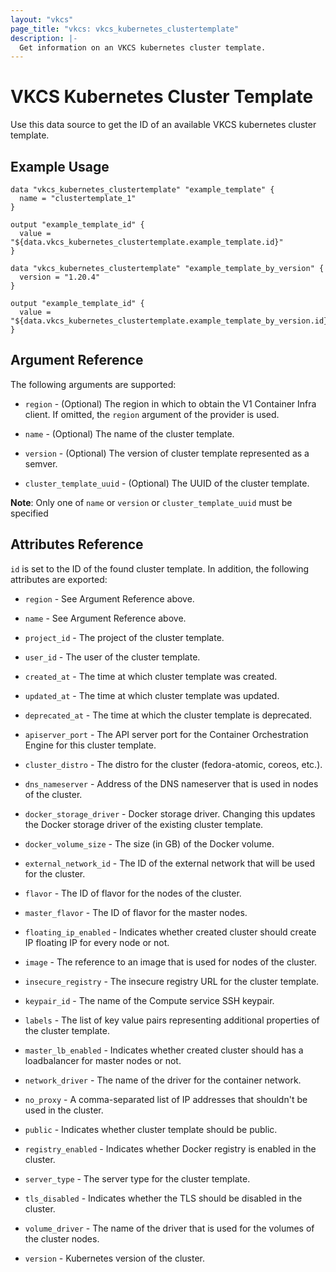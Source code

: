 ```yaml
---
layout: "vkcs"
page_title: "vkcs: vkcs_kubernetes_clustertemplate"
description: |-
  Get information on an VKCS kubernetes cluster template.
---
```


# VKCS Kubernetes Cluster Template

Use this data source to get the ID of an available VKCS kubernetes cluster
template.

## Example Usage

```hcl
data "vkcs_kubernetes_clustertemplate" "example_template" {
  name = "clustertemplate_1"
}

output "example_template_id" {
  value = "${data.vkcs_kubernetes_clustertemplate.example_template.id}"
}
```

```hcl
data "vkcs_kubernetes_clustertemplate" "example_template_by_version" {
  version = "1.20.4"
}

output "example_template_id" {
  value = "${data.vkcs_kubernetes_clustertemplate.example_template_by_version.id}"
}
```

## Argument Reference

The following arguments are supported:

* `region` - (Optional) The region in which to obtain the V1 Container Infra
    client.
    If omitted, the `region` argument of the provider is used.

* `name` - (Optional) The name of the cluster template.
* `version` - (Optional) The version of cluster template represented as a semver.
* `cluster_template_uuid` - (Optional) The UUID of the cluster template.

**Note**: Only one of `name` or `version` or `cluster_template_uuid` must be specified

## Attributes Reference

`id` is set to the ID of the found cluster template. In addition, the following
attributes are exported:

* `region` - See Argument Reference above.

* `name` - See Argument Reference above.

* `project_id` - The project of the cluster template.

* `user_id` - The user of the cluster template.

* `created_at` - The time at which cluster template was created.

* `updated_at` - The time at which cluster template was updated.

* `deprecated_at` - The time at which the cluster template is deprecated.

* `apiserver_port` - The API server port for the Container Orchestration
    Engine for this cluster template.

* `cluster_distro` - The distro for the cluster (fedora-atomic, coreos, etc.).

* `dns_nameserver` - Address of the DNS nameserver that is used in nodes of the
    cluster.

* `docker_storage_driver` - Docker storage driver. Changing this updates the
    Docker storage driver of the existing cluster template.

* `docker_volume_size` - The size (in GB) of the Docker volume.

* `external_network_id` - The ID of the external network that will be used for
    the cluster.

* `flavor` - The ID of flavor for the nodes of the cluster.

* `master_flavor` - The ID of flavor for the master nodes.

* `floating_ip_enabled` - Indicates whether created cluster should create IP
    floating IP for every node or not.

* `image` - The reference to an image that is used for nodes of the cluster.

* `insecure_registry` - The insecure registry URL for the cluster template.

* `keypair_id` - The name of the Compute service SSH keypair.

* `labels` - The list of key value pairs representing additional properties
    of the cluster template.

* `master_lb_enabled` - Indicates whether created cluster should has a
    loadbalancer for master nodes or not.

* `network_driver` - The name of the driver for the container network.

* `no_proxy` - A comma-separated list of IP addresses that shouldn't be used in
    the cluster.

* `public` - Indicates whether cluster template should be public.

* `registry_enabled` - Indicates whether Docker registry is enabled in the
    cluster.

* `server_type` - The server type for the cluster template.

* `tls_disabled` - Indicates whether the TLS should be disabled in the cluster.

* `volume_driver` - The name of the driver that is used for the volumes of the
    cluster nodes.
    
* `version` - Kubernetes version of the cluster.
